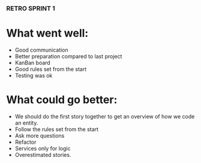 ### RETRO SPRINT 1 ###

#    What went well:

- Good communication
- Better preparation compared to last project
- KanBan board 
- Good rules set from the start
- Testing was ok


# What could go better:
- We should do the first story together to get an overview of how we code an entity.
- Follow the rules set from the start
- Ask more questions 
- Refactor 
- Services only for logic
- Overestimated stories.